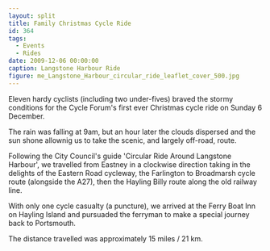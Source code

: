 ```yaml
---
layout: split
title: Family Christmas Cycle Ride
id: 364
tags:
  - Events
  - Rides
date: 2009-12-06 00:00:00
caption: Langstone Harbour Ride
figure: me_Langstone_Harbour_circular_ride_leaflet_cover_500.jpg
---
```



Eleven hardy cyclists (including two under-fives) braved the stormy conditions for the Cycle Forum's first ever Christmas cycle ride on Sunday 6 December.

The rain was falling at 9am, but an hour later the clouds dispersed and the sun shone allownig us to take the scenic, and largely off-road, route.

Following the City Council's guide 'Circular Ride Around Langstone Harbour', we travelled from Eastney in a clockwise direction taking in the delights of the Eastern Road cycleway, the Farlington to Broadmarsh cycle route (alongside the A27), then the Hayling Billy route along the old railway line.

With only one cycle casualty (a puncture), we arrived at the Ferry Boat Inn on Hayling Island and pursuaded the ferryman to make a special journey back to Portsmouth.

The distance travelled was approximately 15 miles / 21 km.
